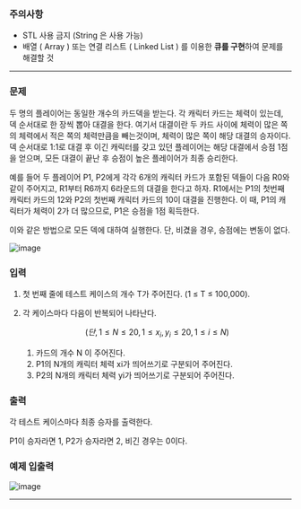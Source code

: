 ### 주의사항

- STL 사용 금지 (String 은 사용 가능)
- 배열 ( Array ) 또는 연결 리스트 ( Linked List ) 를 이용한 **큐를 구현**하여 문제를 해결할 것

---

### 문제

두 명의 플레이어는 동일한 개수의 카드덱을 받는다. 각 캐릭터 카드는 체력이 있는데, 덱 순서대로 한 장씩 뽑아 대결을 한다. 여기서 대결이란 두 카드 사이에 체력이 많은 쪽의 체력에서 적은 쪽의 체력만큼을 빼는것이며, 체력이 많은 쪽이 해당 대결의 승자이다.
덱 순서대로 1:1로 대결 후 이긴 캐릭터를 갖고 있던 플레이어는 해당 대결에서 승점 1점을 얻으며, 모든 대결이 끝난 후 승점이 높은 플레이어가 최종 승리한다.

예를 들어 두 플레이어 P1, P2에게 각각 6개의 캐릭터 카드가 포함된 덱들이 다음 R0와 같이 주어지고, R1부터 R6까지 6라운드의 대결을 한다고 하자. R1에서는 P1의 첫번째 캐릭터 카드의 12와 P2의 첫번째 캐릭터 카드의 10이 대결을 진행한다. 이 때, P1의 캐릭터가 체력이 2가 더 많으므로, P1은 승점을 1점 획득한다. 

이와 같은 방법으로 모든 덱에 대하여 실행한다. 단, 비겼을 경우, 승점에는 변동이 없다.

![image](https://github.com/pastjung/DataStructure/assets/87860163/886f392c-7aeb-4984-8e12-d3367abf3d9d)


### 입력

1. 첫 번째 줄에 테스트 케이스의 개수 T가 주어진다. (1 ≤ T ≤ 100,000).
2. 각 케이스마다 다음이 반복되어 나타난다. 
    
    $$
    (단, 1 ≤ N ≤ 20, 1 ≤ x_i, y_i ≤ 20 , 1 ≤ i ≤ N )
    $$
    
    1. 카드의 개수 N 이 주어진다.
    2. P1의 N개의 캐릭터 체력 xi가 띄어쓰기로 구분되어 주어진다.
    3. P2의 N개의 캐릭터 체력 yi가 띄어쓰기로 구분되어 주어진다.

### 출력

각 테스트 케이스마다 최종 승자를 출력한다. 

P1이 승자라면 1, P2가 승자라면 2, 비긴 경우는 0이다.

### 예제 입출력

![image](https://github.com/pastjung/DataStructure/assets/87860163/661e977a-3232-4ef7-94f9-6172ac49b82a)

---
